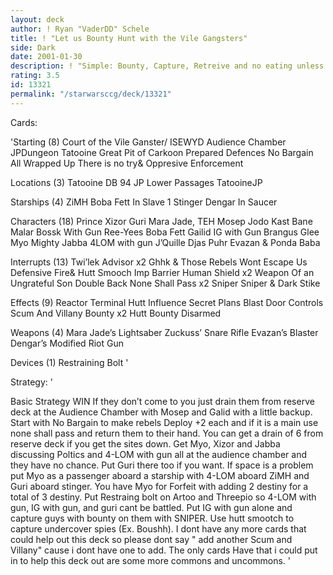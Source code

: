 ```yaml
---
layout: deck
author: ! Ryan "VaderDD" Schele
title: ! "Let us Bounty Hunt with the Vile Gangsters"
side: Dark
date: 2001-01-30
description: ! "Simple: Bounty, Capture, Retreive and no eating unless you want. You Have to find room though. Major Bounty Hunters and scum."
rating: 3.5
id: 13321
permalink: "/starwarsccg/deck/13321"
---
```

Cards: 

'Starting (8)
Court of the Vile Ganster/ ISEWYD
Audience Chamber
JPDungeon
Tatooine Great Pit of Carkoon
Prepared Defences
No Bargain
All Wrapped Up
There is no try& Oppresive Enforcement

Locations (3)
Tatooine DB 94
JP Lower Passages
TatooineJP

Starships (4)
ZiMH
Boba Fett In Slave 1
Stinger
Dengar In Saucer

Characters (18)
Prince Xizor
Guri
Mara Jade, TEH
Mosep
Jodo Kast
Bane Malar
Bossk With Gun
Ree-Yees
Boba Fett
Gailid
IG with Gun
Brangus Glee
Myo
Mighty Jabba
4LOM with gun
J&#8217;Quille
Djas Puhr
Evazan & Ponda Baba

Interrupts (13)
Twi&#8217;lek Advisor x2
Ghhk & Those Rebels Wont Escape Us
Defensive Fire& Hutt Smooch
Imp Barrier
Human Shield x2
Weapon Of an Ungrateful Son
Double Back
None Shall Pass x2
Sniper
Sniper & Dark Stike

Effects (9)
Reactor Terminal
Hutt Influence
Secret Plans
Blast Door Controls
Scum And Villany
Bounty x2
Hutt Bounty
Disarmed

Weapons (4)
Mara Jade&#8217;s Lightsaber
Zuckuss&#8217; Snare Rifle
Evazan&#8217;s Blaster
Dengar&#8217;s Modified Riot Gun

Devices (1)
Restraining Bolt   '

Strategy: '

Basic Strategy WIN If they don&#8217;t come to you just drain them from reserve deck at the Audience Chamber with Mosep and Galid with a little backup. Start with No Bargain to make rebels Deploy +2 each and if it is a main use none shall pass and return them to their hand. You can get a drain of 6 from reserve deck if you get the sites down. Get Myo, Xizor and Jabba discussing Poltics and 4-LOM with gun all at the audience chamber and they have no chance. Put Guri there too if you want. If space is a problem put Myo as a passenger aboard a starship with 4-LOM aboard ZiMH and Guri aboard stinger. You have Myo for Forfeit with adding 2 destiny for a total of 3 destiny. Put Restraing bolt on Artoo and Threepio so 4-LOM with gun, IG with gun, and guri cant be battled. Put IG with gun alone and capture guys with bounty on them with SNIPER. Use hutt smootch to capture undercover spies (Ex. Boushh). I dont have any more cards that could help out this deck so please dont say " add another Scum and Villany" cause i dont have one to add. The only cards Have that i could put in to help this deck out are some more commons and uncommons.
'
